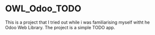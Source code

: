 # OWL_Odoo_TODO
This is a project that I tried out while i was familiarising myself witht he Odoo Web Library. The project is a simple TODO app.
